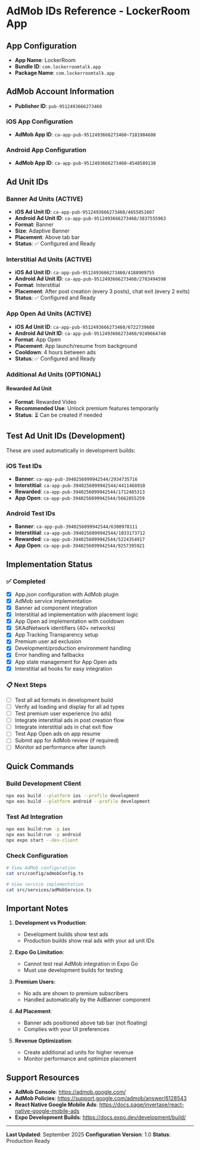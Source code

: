 # AdMob IDs Reference - LockerRoom App

## App Configuration
- **App Name**: LockerRoom
- **Bundle ID**: `com.lockerroomtalk.app`
- **Package Name**: `com.lockerroomtalk.app`

## AdMob Account Information
- **Publisher ID**: `pub-9512493666273460`

### iOS App Configuration
- **AdMob App ID**: `ca-app-pub-9512493666273460~7181904608`

### Android App Configuration
- **AdMob App ID**: `ca-app-pub-9512493666273460~4548589138`

## Ad Unit IDs

### Banner Ad Units (ACTIVE)
- **iOS Ad Unit ID**: `ca-app-pub-9512493666273460/4655851607`
- **Android Ad Unit ID**: `ca-app-pub-9512493666273460/3837555963`
- **Format**: Banner
- **Size**: Adaptive Banner
- **Placement**: Above tab bar
- **Status**: ✅ Configured and Ready

### Interstitial Ad Units (ACTIVE)
- **iOS Ad Unit ID**: `ca-app-pub-9512493666273460/4188909755`
- **Android Ad Unit ID**: `ca-app-pub-9512493666273460/2783494598`
- **Format**: Interstitial
- **Placement**: After post creation (every 3 posts), chat exit (every 2 exits)
- **Status**: ✅ Configured and Ready

### App Open Ad Units (ACTIVE)
- **iOS Ad Unit ID**: `ca-app-pub-9512493666273460/6722739608`
- **Android Ad Unit ID**: `ca-app-pub-9512493666273460/9249664748`
- **Format**: App Open
- **Placement**: App launch/resume from background
- **Cooldown**: 4 hours between ads
- **Status**: ✅ Configured and Ready

### Additional Ad Units (OPTIONAL)

#### Rewarded Ad Unit
- **Format**: Rewarded Video
- **Recommended Use**: Unlock premium features temporarily
- **Status**: ⏳ Can be created if needed

## Test Ad Unit IDs (Development)
These are used automatically in development builds:

### iOS Test IDs
- **Banner**: `ca-app-pub-3940256099942544/2934735716`
- **Interstitial**: `ca-app-pub-3940256099942544/4411468910`
- **Rewarded**: `ca-app-pub-3940256099942544/1712485313`
- **App Open**: `ca-app-pub-3940256099942544/5662855259`

### Android Test IDs
- **Banner**: `ca-app-pub-3940256099942544/6300978111`
- **Interstitial**: `ca-app-pub-3940256099942544/1033173712`
- **Rewarded**: `ca-app-pub-3940256099942544/5224354917`
- **App Open**: `ca-app-pub-3940256099942544/9257395921`

## Implementation Status

### ✅ Completed
- [x] App.json configuration with AdMob plugin
- [x] AdMob service implementation
- [x] Banner ad component integration
- [x] Interstitial ad implementation with placement logic
- [x] App Open ad implementation with cooldown
- [x] SKAdNetwork identifiers (40+ networks)
- [x] App Tracking Transparency setup
- [x] Premium user ad exclusion
- [x] Development/production environment handling
- [x] Error handling and fallbacks
- [x] App state management for App Open ads
- [x] Interstitial ad hooks for easy integration

### 📋 Next Steps
- [ ] Test all ad formats in development build
- [ ] Verify ad loading and display for all ad types
- [ ] Test premium user experience (no ads)
- [ ] Integrate interstitial ads in post creation flow
- [ ] Integrate interstitial ads in chat exit flow
- [ ] Test App Open ads on app resume
- [ ] Submit app for AdMob review (if required)
- [ ] Monitor ad performance after launch

## Quick Commands

### Build Development Client
```bash
npx eas build --platform ios --profile development
npx eas build --platform android --profile development
```

### Test Ad Integration
```bash
npx eas build:run -p ios
npx eas build:run -p android
npx expo start --dev-client
```

### Check Configuration
```bash
# View AdMob configuration
cat src/config/admobConfig.ts

# View service implementation
cat src/services/adMobService.ts
```

## Important Notes

1. **Development vs Production**:
   - Development builds show test ads
   - Production builds show real ads with your ad unit IDs

2. **Expo Go Limitation**:
   - Cannot test real AdMob integration in Expo Go
   - Must use development builds for testing

3. **Premium Users**:
   - No ads are shown to premium subscribers
   - Handled automatically by the AdBanner component

4. **Ad Placement**:
   - Banner ads positioned above tab bar (not floating)
   - Complies with your UI preferences

5. **Revenue Optimization**:
   - Create additional ad units for higher revenue
   - Monitor performance and optimize placement

## Support Resources

- **AdMob Console**: https://admob.google.com/
- **AdMob Policies**: https://support.google.com/admob/answer/6128543
- **React Native Google Mobile Ads**: https://docs.page/invertase/react-native-google-mobile-ads
- **Expo Development Builds**: https://docs.expo.dev/development/build/

---

**Last Updated**: September 2025
**Configuration Version**: 1.0
**Status**: Production Ready
